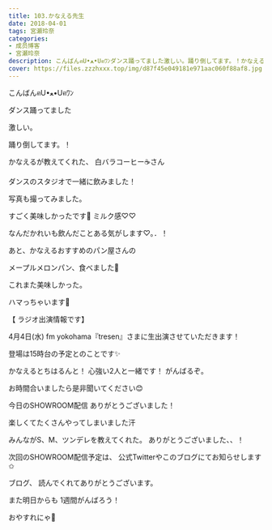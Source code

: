 ```yaml
---
title: 103.かなえる先生
date: 2018-04-01
tags: 宮瀬玲奈
categories: 
- 成员博客
- 宮瀬玲奈
description: こんばんฅU•ﻌ•Uฅﾜﾝダンス踊ってました激しい。踊り倒してます。！かなえるが教えてくれた、白バラコーヒー☕️さん...
cover: https://files.zzzhxxx.top/img/d87f45e049181e971aac060f88af8.jpg 
---
```





こんばんฅU•ﻌ•Uฅﾜﾝ





ダンス踊ってました



激しい。



踊り倒してます。！


















かなえるが教えてくれた、
白バラコーヒー☕️さん








ダンスのスタジオで一緒に飲みました！



写真も撮ってみました。


すごく美味しかったです💓
ミルク感♡♡


なんだかれいも飲んだことある気がします♡｡．！








あと、かなえるおすすめのパン屋さんの

メープルメロンパン、食べました💓



これまた美味しかった。


ハマっちゃいます💓











【 ラジオ出演情報です】

4月4日(水)
fm yokohama『tresen』さまに生出演させていただきます！

登場は15時台の予定とのことです✨

かなえるとちはるんと！
心強い2人と一緒です！
がんばるぞ。

お時間合いましたら是非聞いてください😊













今日のSHOWROOM配信
ありがとうございました！

楽しくてたくさんやってしまいました汗


みんながS、M、ツンデレを教えてくれた。
ありがとうございました、、！


次回のSHOWROOM配信予定は、
公式Twitterやこのブログにてお知らせします✩









ブログ、
読んでくれてありがとうございます。



また明日からも
1週間がんばろう！



おやすれにゃ💓


